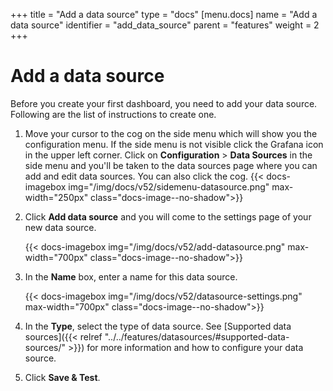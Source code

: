 +++
title = "Add a data source"
type = "docs"
[menu.docs]
name = "Add a data source"
identifier = "add_data_source"
parent = "features"
weight = 2
+++

# Add a data source

Before you create your first dashboard, you need to add your data source. Following are the list of instructions to create one.

1. Move your cursor to the cog on the side menu which will show you the configuration menu. If the side menu is not visible click the Grafana icon in the upper left corner. Click on **Configuration** > **Data Sources** in the side menu and you'll be taken to the data sources page
   where you can add and edit data sources. You can also click the cog.
{{< docs-imagebox img="/img/docs/v52/sidemenu-datasource.png" max-width="250px" class="docs-image--no-shadow">}}

1. Click **Add data source** and you will come to the settings page of your new data source.

    {{< docs-imagebox img="/img/docs/v52/add-datasource.png" max-width="700px" class="docs-image--no-shadow">}}

1. In the **Name** box, enter a name for this data source. 

    {{< docs-imagebox img="/img/docs/v52/datasource-settings.png" max-width="700px" class="docs-image--no-shadow">}}

1. In the **Type**, select the type of data source. See [Supported data sources]({{< relref "../../features/datasources/#supported-data-sources/" >}}) for more information and how to configure your data source.

1. Click **Save & Test**.
